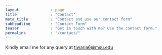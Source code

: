 ```yaml
---
layout              : page
title               : "Contact"
meta_title          : "Contact and use our contact form"
subheadline         : "Contact Form"
teaser              : "Get in touch with me? Use the contact form."
permalink           : "/contact/"
---
```

Kindly email me for any query at [tiwaria6@msu.edu](tiwaria6@msu.edu)
